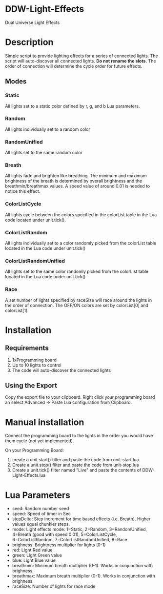 # DDW-Light-Effects
Dual Universe Light Effects

# Description
Simple script to provide lighting effects for a series of connected lights.  The script will auto-discover all connected lights. **Do not rename the slots.**  The order of connection will determine the cycle order for future effects.

## Modes
### Static
All lights set to a static color defined by r, g, and b Lua parameters.
### Random
All lights individually set to a random color
### RandomUnified
All lights set to the same random color
### Breath
All lights fade and brighten like breathing.  The minimum and maximum brightness of the breath is determined by overall brightness and the breathmin/breathmax values. A speed value of around 0.01 is needed to notice this effect.
### ColorListCycle
All lights cycle between the colors specified in the colorList table in the Lua code located under unit.tick().
### ColorListRandom
All lights individually set to a color randomly picked from the colorList table located in the Lua code under unit.tick()
### ColorListRandomUnified
All lights set to the same color randomly picked from the colorList table located in the Lua code under unit.tick()
### Race
A set number of lights specified by raceSize will race around the lights in the order of connection.  The OFF/ON colors are set by colorList[0] and colorList[1].

# Installation
## Requirements
1. 1xProgramming board
2. Up to 10 lights to control
3. The code will auto-discover the connected lights

## Using the Export
Copy the export file to your clipboard. Right click your programming board an select Advanced -> Paste Lua configuration from Clipboard.

# Manual installation
Connect the programming board to the lights in the order you would have them cycle (not yet implemented).

On your Programming Board:
1. create a unit.start() filter and paste the code from unit-start.lua
2. Create a unit.stop() filter and paste the code from unit-stop.lua
3. Create a unit.tick() filter named "Live" and paste the contents of DDW-Light-Effects.lua


# Lua Parameters
* seed: Random number seed
* speed: Speed of timer in Sec
* stepDelta: Step increment for time based effects (i.e. Breath). Higher values equal chunkier steps.
* mode: Light effects mode: 1=Static, 2=Random, 3=RandomUnified, 4=Breath (good with speed 0.01), 5=ColorListCycle, 6=ColorListRandom, 7=ColorListRandomUnified, 8=Race
* brighness: Brightness multiplier for lights (0-1)
* red: Light Red value
* green: Light Green value
* blue: Light Blue value
* breathmin: Minimum breath multiplier (0-1). Works in conjunction with brighness.
* breathmax: Maximum breath multiplier (0-1). Works in conjunction with brighness.
* raceSize: Number of lights for race mode